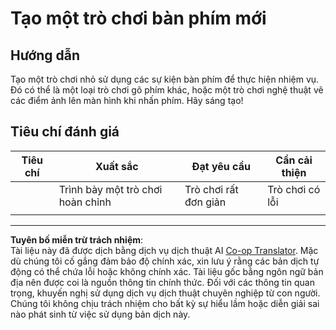 <!--
CO_OP_TRANSLATOR_METADATA:
{
  "original_hash": "de5384c118e15e4d1d0eaa00fc01b112",
  "translation_date": "2025-08-27T23:11:56+00:00",
  "source_file": "4-typing-game/typing-game/assignment.md",
  "language_code": "vi"
}
-->
# Tạo một trò chơi bàn phím mới

## Hướng dẫn

Tạo một trò chơi nhỏ sử dụng các sự kiện bàn phím để thực hiện nhiệm vụ. Đó có thể là một loại trò chơi gõ phím khác, hoặc một trò chơi nghệ thuật vẽ các điểm ảnh lên màn hình khi nhấn phím. Hãy sáng tạo!

## Tiêu chí đánh giá

| Tiêu chí  | Xuất sắc                  | Đạt yêu cầu              | Cần cải thiện      |
| --------- | ------------------------- | ------------------------ | ------------------ |
|           | Trình bày một trò chơi hoàn chỉnh | Trò chơi rất đơn giản   | Trò chơi có lỗi    |
|           |                           |                          |                    |

---

**Tuyên bố miễn trừ trách nhiệm**:  
Tài liệu này đã được dịch bằng dịch vụ dịch thuật AI [Co-op Translator](https://github.com/Azure/co-op-translator). Mặc dù chúng tôi cố gắng đảm bảo độ chính xác, xin lưu ý rằng các bản dịch tự động có thể chứa lỗi hoặc không chính xác. Tài liệu gốc bằng ngôn ngữ bản địa nên được coi là nguồn thông tin chính thức. Đối với các thông tin quan trọng, khuyến nghị sử dụng dịch vụ dịch thuật chuyên nghiệp từ con người. Chúng tôi không chịu trách nhiệm cho bất kỳ sự hiểu lầm hoặc diễn giải sai nào phát sinh từ việc sử dụng bản dịch này.